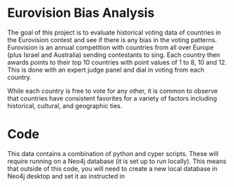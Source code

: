 

# Eurovision Bias Analysis

The goal of this project is to evaluate historical voting data of countries in the Eurovision contest and see if there is any bias in the voting patterns. Eurovision is an annual competition with countries from all over Europe (plus Israel and Australia) sending contestants to sing. Each country then awards points to their top 10 countries with point values of 1 to 8, 10 and 12. This is done with an expert judge panel and dial in voting from each country.

While each country is free to vote for any other, it is common to observe that countries have consistent favorites for a variety of factors including historical, cultural, and geographic ties.

# Code

This data contains a combination of python and cyper scripts.  These will require running on a Neo4j database (it is set up to run locally).  This means that outside of this code, you will need to create a new local database in Neo4j desktop and set it as instructed in 

